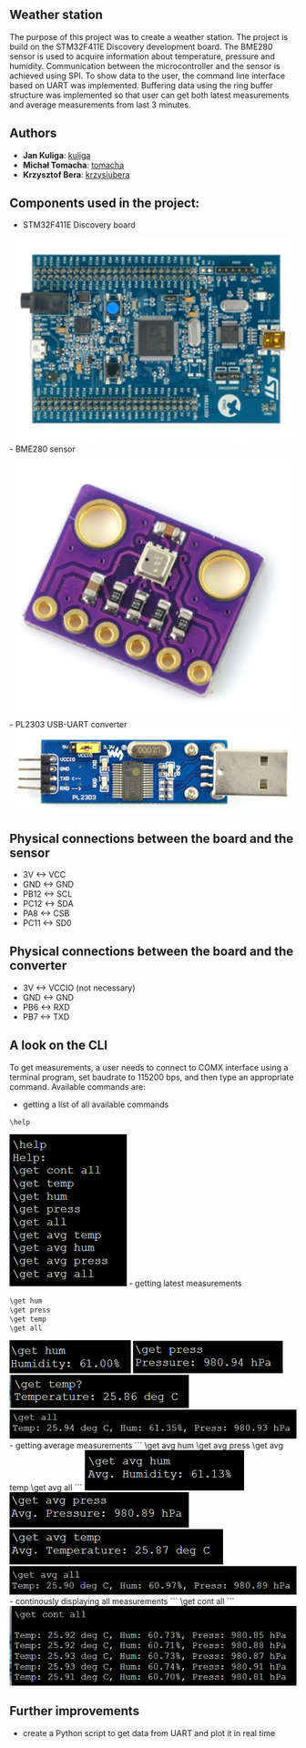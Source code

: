 ## Weather station
The purpose of this project was to create a weather station. The project is build on the STM32F411E Discovery development board. The BME280 sensor is used to acquire information 
about temperature, pressure and humidity. Communication between the microcontroller and the sensor is achieved using SPI. To show data to the user, the command line interface
based on UART was implemented. Buffering data using the ring buffer structure was implemented so that user can get both latest measurements and average measurements from last 3 
minutes. 

## Authors
* **Jan Kuliga**: [kuliga](https://github.com/kuliga)
* **Michał Tomacha**: [tomacha](https://github.com/tomacha)
* **Krzysztof Bera**: [krzysiubera](https://github.com/krzysiubera)

## Components used in the project:
- STM32F411E Discovery board
<img src="images/stm32f4.png" />
- BME280 sensor
<img src="images/bme280.png" />
- PL2303 USB-UART converter
<img src="images/usb_uart_conv.png" />

## Physical connections between the board and the sensor
- 3V <-> VCC
- GND <-> GND
- PB12 <-> SCL
- PC12 <-> SDA
- PA8 <-> CSB
- PC11 <-> SD0

## Physical connections between the board and the converter
- 3V <-> VCCIO (not necessary)
- GND <-> GND
- PB6 <-> RXD
- PB7 <-> TXD

## A look on the CLI
To get measurements, a user needs to connect to COMX interface using a terminal program, set baudrate to 115200 bps, and then type an appropriate command. Available commands are:
- getting a list of all available commands
```
\help
```
<img src="images/help.png" />
- getting latest measurements

```
\get hum
\get press
\get temp
\get all
```
<img src="images/get_hum.png" />
<img src="images/get_press.png" />
<img src="images/get_temp.png" />
<img src="images/get_all.png" />
- getting average measurements
```
\get avg hum
\get avg press
\get avg temp
\get avg all
```

<img src="images/get_avg_hum.png" />
<img src="images/get_avg_press.png" />
<img src="images/get_avg_temp.png" />
<img src="images/get_avg_all.png" />
- continously displaying all measurements
```
\get cont all
```
<img src="images/get_cont_all.png" />

## Further improvements
- create a Python script to get data from UART and plot it in real time
